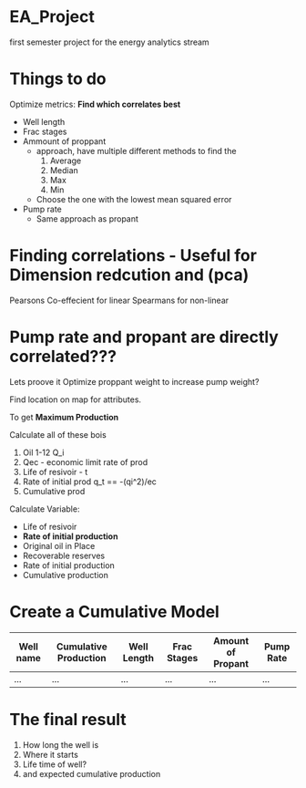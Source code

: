 # EA_Project
first semester project for the energy analytics stream


# Things to do

Optimize metrics: **Find which correlates best**
- Well length
- Frac stages
- Ammount of proppant
    - approach, have multiple different methods to find the
        1. Average
        2. Median
        3. Max
        4. Min
    - Choose the one with the lowest mean squared error
- Pump rate 
  - Same approach as propant

Finding correlations - Useful for Dimension redcution and (pca)
===
Pearsons Co-effecient for linear
Spearmans for non-linear

Pump rate and propant are directly correlated???
=== 
Lets proove it
Optimize proppant weight to increase pump weight?

Find location on map for attributes.

To get **Maximum Production**

Calculate all of these bois
1. Oil 1-12 Q_i
2. Qec - economic limit rate of prod
3. Life of resivoir - t
4. Rate of initial prod q_t == -(qi^2)/ec
5. Cumulative prod

Calculate Variable:
- Life of resivoir
- **Rate of initial production** 
- Original oil in Place
- Recoverable reserves
- Rate of initial production
- Cumulative production

Create a Cumulative Model
====
| Well name | Cumulative Production | Well Length | Frac Stages | Amount of Propant | Pump Rate |
|-----------|-----------------------|-------------|-------------|-------------------|-----------|
| ...       | ...                   | ...         | ...         | ...               | ...       |



# The final result

1. How long the well is
2. Where it starts
3. Life time of well?
4. and expected cumulative production
